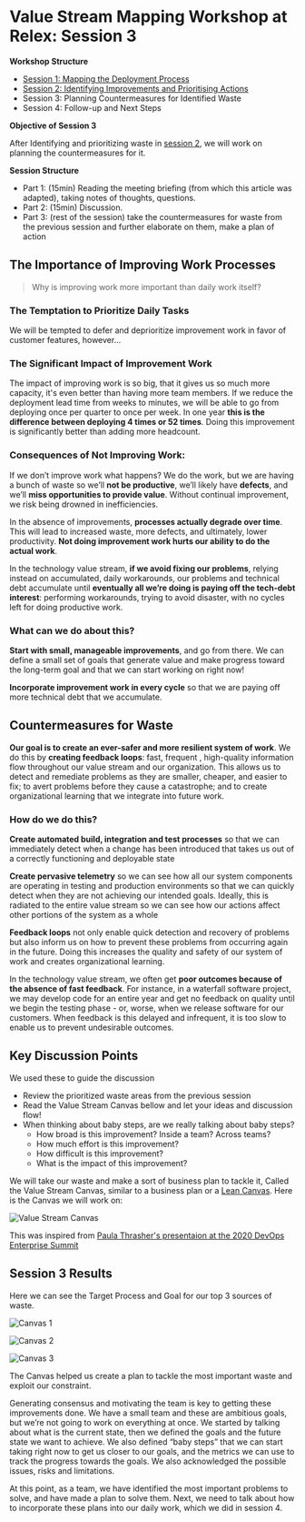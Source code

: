 # Value Stream Mapping Workshop at Relex: Session 3

<!-- Google tag (gtag.js) -->
<script async src="https://www.googletagmanager.com/gtag/js?id=G-10EQ664XEQ"></script>
<script>
  window.dataLayer = window.dataLayer || [];
  function gtag(){dataLayer.push(arguments);}
  gtag('js', new Date());

  gtag('config', 'G-10EQ664XEQ');
</script>

**Workshop Structure**

* [Session 1: Mapping the Deployment Process](Value_Stream_Mapping_Workshop_at_Relex_Session_1.md)
* [Session 2: Identifying Improvements and Prioritising Actions](Value_Stream_Mapping_Workshop_at_Relex_Session_2.md)
* Session 3: Planning Countermeasures for Identified Waste
* Session 4: Follow-up and Next Steps

**Objective of Session 3**

After Identifying and prioritizing waste in [session 2](Value_Stream_Mapping_Workshop_at_Relex_Session_2.md), we will work on planning the countermeasures for it.

**Session Structure**

* Part 1: (15min) Reading the meeting briefing (from which this article was adapted), taking notes of thoughts, questions.
* Part 2: (15min) Discussion.
* Part 3: (rest of the session) take the countermeasures for waste from the previous session and further elaborate on them, make a plan of action

## The Importance of Improving Work Processes

> Why is improving work more important than daily work itself?

### The Temptation to Prioritize Daily Tasks

We will be tempted to defer and deprioritize improvement work in favor of customer features, however...

### The Significant Impact of Improvement Work

The impact of improving work is so big, that it gives us so much more capacity, it's even better than having more team members. If we reduce the deployment lead time from weeks to minutes, we will be able to go from deploying once per quarter to once per week. In one year **this is the difference between deploying 4 times or 52 times**. Doing this improvement is significantly better than adding more headcount.

### Consequences of Not Improving Work:

If we don’t improve work what happens? We do the work, but we are having a bunch of waste so we’ll **not be productive**, we’ll likely have **defects**, and we’ll **miss opportunities to provide value**. Without continual improvement, we risk being drowned in inefficiencies.

In the absence of improvements, **processes actually degrade over time**. This will lead to increased waste, more defects, and ultimately, lower productivity. **Not doing improvement work hurts our ability to do the actual work**.

In the technology value stream, **if we avoid fixing our problems**, relying instead on accumulated, daily workarounds, our problems and technical debt accumulate until **eventually all we’re doing is paying off the tech-debt interest**: performing workarounds, trying to avoid disaster, with no cycles left for doing productive work.

### What can we do about this?

**Start with small, manageable improvements**, and go from there. We can define a small set of goals that generate value and make progress toward the long-term goal and that we can start working on right now!

**Incorporate improvement work in every cycle** so that we are paying off more technical debt that we accumulate.

## Countermeasures for Waste

**Our goal is to create an ever-safer and more resilient system of work**. We do this by **creating feedback loops**: fast, frequent , high-quality information flow throughout our value stream and our organization. This allows us to detect and remediate problems as they are smaller, cheaper, and easier to fix; to avert problems before they cause a catastrophe; and to create organizational learning that we integrate into future work.

### How do we do this?

**Create automated build, integration and test processes** so that we can immediately detect when a change has been introduced that takes us out of a correctly functioning and deployable state

**Create pervasive telemetry** so we can see how all our system components are operating in testing and production environments so that we can quickly detect when they are not achieving our intended goals. Ideally, this is radiated to the entire value stream so we can see how our actions affect other portions of the system as a whole

**Feedback loops** not only enable quick detection and recovery of problems but also inform us on how to prevent these problems from occurring again in the future. Doing this increases the quality and safety of our system of work and creates organizational learning.

In the technology value stream, we often get **poor outcomes because of the absence of fast feedback**. For instance, in a waterfall software project, we may develop code for an entire year and get no feedback on quality until we begin the testing phase - or, worse, when we release software for our customers. When feedback is this delayed and infrequent, it is too slow to enable us to prevent undesirable outcomes.

## Key Discussion Points

We used these to guide the discussion

* Review the prioritized waste areas from the previous session
* Read the Value Stream Canvas bellow and let your ideas and discussion flow!
* When thinking about baby steps, are we really talking about baby steps?
    * How broad is this improvement? Inside a team? Across teams?
    * How much effort is this improvement?
    * How difficult is this improvement?
    * What is the impact of this improvement?

We will take our waste and make a sort of business plan to tackle it, Called the Value Stream Canvas, similar to a business plan or a [Lean Canvas](https://leanstack.com/lean-canvas). Here is the Canvas we will work on:

![Value Stream Canvas](assets/TODO.png)

This was inspired from [Paula Thrasher's presentaion at the 2020 DevOps Enterprise Summit](https://videos.itrevolution.com/watch/466912411/)

## Session 3 Results

Here we can see the Target Process and Goal for our top 3 sources of waste.

![Canvas 1](assets/TODO.png)

![Canvas 2](assets/TODO.png)

![Canvas 3](assets/TODO.png)

The Canvas helped us create a plan to tackle the most important waste and exploit our constraint.

Generating consensus and motivating the team is key to getting these improvements done. We have a small team and these are ambitious goals, but we’re not going to work on everything at once. We started by talking about what is the current state, then we defined the goals and the future state we want to achieve. We also defined “baby steps” that we can start taking right now to get us closer to our goals, and the metrics we can use to track the progress towards the goals. We also acknowledged the possible issues, risks and limitations.


At this point, as a team, we have identified the most important problems to solve, and have made a plan to solve them. Next, we need to talk about how to incorporate these plans into our daily work, which we did in session 4.
